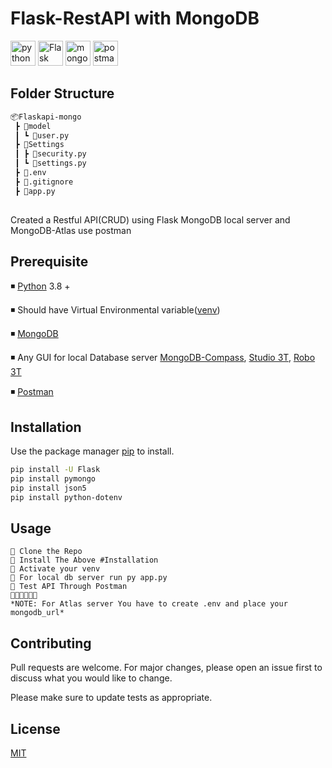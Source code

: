 # Flask-RestAPI with MongoDB  
<p>  
<img src="https://devicons.github.io/devicon/devicon.git/icons/python/python-original.svg" alt="python" width="40" height="40"/>
<img src="https://www.kindpng.com/picc/m/188-1882559_python-flask-hd-png-download.png" alt="Flask" width="40" height="40"/>
<img src="https://devicons.github.io/devicon/devicon.git/icons/mongodb/mongodb-original.svg" alt="mongodb" width="40" height="40"/>
<img src="https://img.icons8.com/dusk/64/000000/postman-api.png" alt="postman" width="40" height="40"/>
</p> 

## Folder Structure
```bash
📦Flaskapi-mongo
 ┣ 📂model
 ┃ ┗ 📜user.py
 ┣ 📂Settings
 ┃ ┣ 📜security.py
 ┃ ┗ 📜settings.py
 ┣ 📜.env
 ┣ 📜.gitignore
 ┣ 📜app.py
 
```
Created a Restful API(CRUD) using Flask MongoDB local server and MongoDB-Atlas use postman 

## Prerequisite
◾ [Python](https://www.python.org/downloads/) 3.8 +

◾ Should have Virtual Environmental variable([venv](https://www.geeksforgeeks.org/create-virtual-environment-using-venv-python/))

◾ [MongoDB](https://www.mongodb.com/try/download)

◾ Any GUI for local Database server [MongoDB-Compass](https://www.mongodb.com/products/compass), [Studio 3T](https://studio3t.com/download/), [Robo 3T](https://robomongo.org/download)

◾ [Postman](https://www.postman.com/)
## Installation

Use the package manager [pip](https://pip.pypa.io/en/stable/) to install.

```bash
pip install -U Flask
pip install pymongo
pip install json5
pip install python-dotenv
```

## Usage

```
🔹 Clone the Repo
🔹 Install The Above #Installation
🔹 Activate your venv
🔹 For local db server run py app.py
🔹 Test API Through Postman
🔹🔹🔹🔹🔹🔹
*NOTE: For Atlas server You have to create .env and place your mongodb_url*
```

## Contributing
Pull requests are welcome. For major changes, please open an issue first to discuss what you would like to change.

Please make sure to update tests as appropriate.

## License
[MIT](https://choosealicense.com/licenses/mit/)
